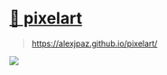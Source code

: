 # [👾 pixelart](https://alexjpaz.github.io/pixelart/)

> https://alexjpaz.github.io/pixelart/

<img src='https://alexjpaz.github.io/pixelart/assets/hero-image.gif' />

